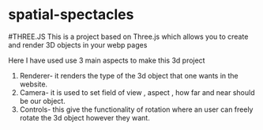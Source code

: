 # spatial-spectacles
#THREE.JS
This is a project based on Three.js which allows you to create and render 3D objects in your webp pages

Here I have used use 3 main aspects to make this 3d project 
1. Renderer- it renders the type of the 3d object that one wants in the website.
2. Camera- it is used to set field of view , aspect , how far and near should be our object.
3. Controls- this give the functionality of rotation where an user can freely rotate the 3d object however they want.

